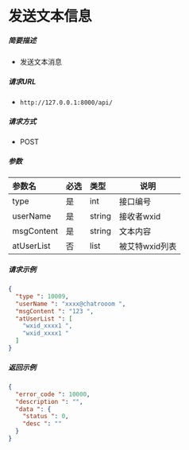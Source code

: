 # 发送文本信息

##### 简要描述

- 发送文本消息

##### 请求URL

- `http://127.0.0.1:8000/api/`

##### 请求方式

- POST

##### 参数

| 参数名        | 必选 | 类型     | 说明        |
|:-----------|:---|:-------|-----------|
| type       | 是  | int    | 接口编号      |
| userName   | 是  | string | 接收者wxid   |
| msgContent | 是  | string | 文本内容      |
| atUserList | 否  | list   | 被艾特wxid列表 |

##### 请求示例

```json 
{
  "type ": 10009,
  "userName ": "xxxx@chatrooom ",
  "msgContent ": "123 ",
  "atUserList ": [
    "wxid_xxxx1 ",
    "wxid_xxxx1 "
  ]
}
```

##### 返回示例 
```json
{
  "error_code ": 10000,
  "description ": "",
  "data ": {
    "status ": 0,
    "desc ": ""
  }
}
```